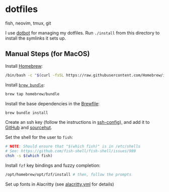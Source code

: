 # dotfiles

fish, neovim, tmux, git

I use [dotbot](https://github.com/anishathalye/dotbot) for managing my dotfiles.
Run `./install` from this directory to install the symlinks it sets up.

## Manual Steps (for MacOS)

Install [Homebrew](https://docs.brew.sh/Installation):

```sh
/bin/bash -c "$(curl -fsSL https://raw.githubusercontent.com/Homebrew/install/HEAD/install.sh)"
```

Install [`brew bundle`](https://github.com/Homebrew/homebrew-bundle):

```sh
brew tap homebrew/bundle
```

Install the base dependencies in the [Brewfile](./Brewfile):

```sh
brew bundle install
```

Create an ssh key (follow the instructions in [ssh-config](./ssh-config)), and add it to [GitHub](https://github.com/settings/keys) and [sourcehut](https://meta.sr.ht/keys).

Set the shell for the user to `fish`:

```sh
# NOTE: Should ensure that "$(which fish)" is in /etc/shells
# See: https://github.com/fish-shell/fish-shell/issues/989
chsh -s $(which fish)
```

Install `fzf` key bindings and fuzzy completion:

```sh
/opt/homebrew/opt/fzf/install # then, follow the prompts
```

Set up fonts in Alacritty (see [alacritty.yml](./alacritty.yml) for details)
